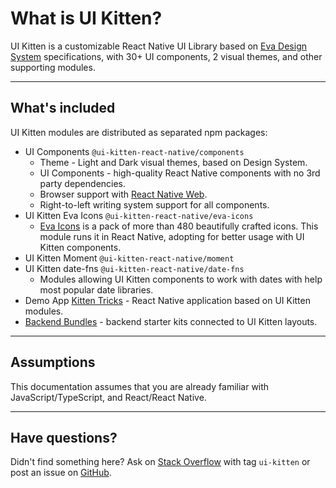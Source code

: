 # What is UI Kitten?

UI Kitten is a customizable React Native UI Library based on <a href="https://eva.design?utm_campaign=eva_design%20-%20home%20-%20ui_kitten%20docs&utm_source=ui_kitten&utm_medium=referral&utm_content=what_is_kitten_top_link">Eva Design System</a> specifications, with 30+ UI components, 2 visual themes, and other supporting modules.
<hr>

## What's included
  
  UI Kitten modules are distributed as separated npm packages:
  
  - UI Components `@ui-kitten-react-native/components`
    - Theme - Light and Dark visual themes, based on Design System.
    - UI Components - high-quality React Native components with no 3rd party dependencies.
    - Browser support with <a href="https://github.com/necolas/react-native-web" target="_blank">React Native Web</a>.
    - Right-to-left writing system support for all components.
  - UI Kitten Eva Icons `@ui-kitten-react-native/eva-icons`
    - <a href="https://akveo.github.io/eva-icons?utm_campaign=eva_icons%20-%20home%20-%20ui_kitten%20docs&utm_source=ui_kitten&utm_medium=referral&utm_content=what_is_kitten_icons_link">Eva Icons</a> is a pack of more than 480 beautifully crafted icons. This module runs it in React Native, adopting for better usage with UI Kitten components.
  - UI Kitten Moment `@ui-kitten-react-native/moment`
  - UI Kitten date-fns `@ui-kitten-react-native/date-fns`
    - Modules allowing UI Kitten components to work with dates with help most popular date libraries. 
  - Demo App <a href="https://github.com/akveo/kittenTricks" target="_blank">Kitten Tricks</a> - React Native application based on UI Kitten modules.
  - <a href="https://store.akveo.com/search?q=UI%20Kitten&utm_campaign=akveo_store%20-%20mobile%20bundles%20-%20ui_kitten%20docs&utm_source=ui_kitten&utm_medium=referral&utm_content=intro_link">Backend Bundles</a> - backend starter kits connected to UI Kitten layouts.
<hr>

## Assumptions

This documentation assumes that you are already familiar with JavaScript/TypeScript, and React/React Native.

<hr>

## Have questions?

Didn't find something here? Ask on <a href="https://stackoverflow.com/questions/ask">Stack Overflow</a> with tag `ui-kitten` or post an issue on <a href="https://github.com/akveo/react-native-ui-kitten/issues/new/choose">GitHub</a>.
